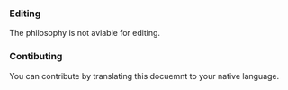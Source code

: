 ### Editing

The philosophy is not aviable for editing.

### Contibuting

You can contribute by translating this docuemnt to your native language. 

